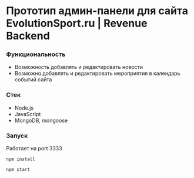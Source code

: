 # Прототип админ-панели для сайта EvolutionSport.ru | Revenue Backend

### Функциональность

- Возможность добавлять и редактировать новости
- Возможно добавлять и редактировать мероприятия в календарь событий сайта

### Стек

- Node.js
- JavaScript
- MongoDB, mongoose

### Запуск
Работает на port 3333

`npm install`

`npm start`


